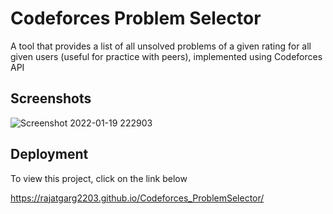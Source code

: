 # Codeforces Problem Selector

A tool that provides a list of all unsolved problems of a given
rating for all given users (useful for practice with peers),
implemented using Codeforces API


## Screenshots

![Screenshot 2022-01-19 222903](https://user-images.githubusercontent.com/64755286/150178442-913634cc-e1ad-4933-b5f1-54de977f70fd.png)

## Deployment

To view this project, click on the link below

https://rajatgarg2203.github.io/Codeforces_ProblemSelector/

